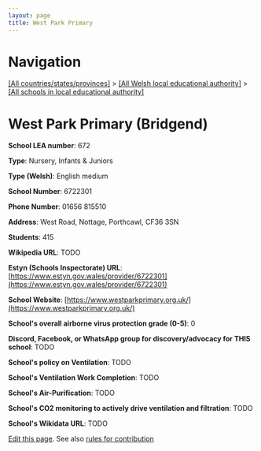 ```yaml
---
layout: page
title: West Park Primary
---
```

# Navigation

[[All countries/states/provinces]](../../..) > [[All Welsh local educational authority]](../..) > [[All schools in local educational authority]](..)

# West Park Primary (Bridgend)

**School LEA number**: 672

**Type**: Nursery, Infants & Juniors

**Type (Welsh)**: English medium

**School Number**: 6722301

**Phone Number**: 01656 815510

**Address**: West Road, Nottage, Porthcawl, CF36 3SN

**Students**: 415

**Wikipedia URL**: TODO

**Estyn (Schools Inspectorate) URL**: [https://www.estyn.gov.wales/provider/6722301](https://www.estyn.gov.wales/provider/6722301)

**School Website**: [https://www.westparkprimary.org.uk/](https://www.westparkprimary.org.uk/)

**School's overall airborne virus protection grade (0-5)**: 0

**Discord, Facebook, or WhatsApp group for discovery/advocacy for THIS school**: TODO

**School's policy on Ventilation**: TODO

**School's Ventilation Work Completion**: TODO

**School's Air-Purification**: TODO

**School's CO2 monitoring to actively drive ventilation and filtration**: TODO

**School's Wikidata URL**: TODO




[Edit this page](https://github.com/VentilationProject/Wales/edit/prif/./Bridgend/West_Park_Primary.md). See also [rules for contribution](../../../contribution-rules/)